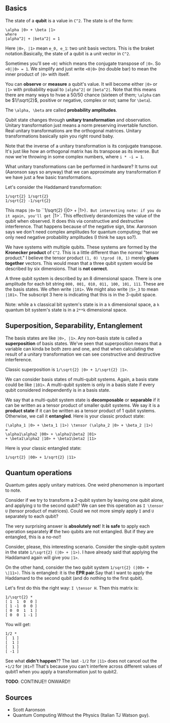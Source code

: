 ## Basics

The state of a **qubit** is a value in `C^2`. The state is of the form:

    \alpha |0> + \beta |1>
    where
    |alpha^2| + |beta^2| = 1

Here `|0>, |1>` mean `e_0, e_1`: two unit basis vectors. This is the
braket notation.Basically, the state of a qubit is a unit vector in
`C^2`.

Sometimes you'll see `<0|` which means the conjugate transpose of
`|0>`. So `<0||0> = 1`. We simplify and just write `<0|0>` (no double
bar) to mean the inner product of `|0>` with itself.

You can **observe** or **measure** a qubit's value. It will become
either `|0>` or `|1>` with probability equal to `|alpha^2|` or
`|beta^2|`. Note that this means there are many ways to hvae a 50/50
chance (sixteen of them; `\alpha` can be $1/\sqrt{2}$, positive or
negative, complex or not; same for `\beta`).

The `\alpha, \beta` are called **probability amplitudes**.

Qubit state changes through **unitary transformation** and
observation. Unitary transformation just means a norm preserving
invertable function. Real unitary transformations are the orthogonal
matrices. Unitary transformations basically spin you right round baby.

Note that the inverse of a unitary transformation is its conjugate
transpose. It's just like how an orthogonal matrix has its transpose
as its inverse. But now we're throwing in some complex numbers, where
`i * -i = 1`.

What unitary transformations can be performed in hardware? It turns
out (Aaronson says so anyway) that we can approximate any
transformation if we have just a few basic transformations.

Let's consider the Haddamard transformation:

    1/sqrt{2} 1/sqrt{2}
    1/sqrt{2} -1/sqrt{2}

This maps `|0>` to ``1/sqrt{2} (|0> + |1>)`. But interesting note: if
you do it again, you'll get `|1>`. This effectively derandomizes the
value of the qubit when observed. It does this via constructive and
destructive interference. That happens because of the negative sign,
btw. Aaronson says we don't need complex amplitudes for quantum
computing; that we only need negative probability amplitudes (I think
he says so?).

We have systems with multiple qubits. These systems are formed by the
**Kronecker product** of `C^2`. This is a little different than the
normal "tensor product." I believe the tensor product `(1, 0) \tprod
(0, 1)` merely **glues together** vectors. This would mean that a
three qubit system would be described by six dimensions. That is **not
correct**.

A three qubit system is described by an 8 dimensional space. There is
one amplitude for each bit string `000, 001, 010, 011, 100, 101,
111`. These are the basis states. We often write `|101>`. We might
also write `|5>_3` to mean `|101>`. The subscript 3 here is indicating
that this is in the 3-qubit space.

Note: while a `k` classical bit system's state is in a `k` dimensional
space, a `k` quantum bit system's state is in a `2**k` dimensional
space.

## Superposition, Separability, Entanglement

The basis states are like `|0>, |1>`. Any non-basis state is called a
**superposition** of basis states. We've seen that superposition means
that a variable can kinda be both zero and one, and that when
calculating the result of a unitary transformation we can see
constructive and destructive interference.

Classic superposition is `1/\sqrt{2} |0> + 1/\sqrt{2} |1>`.

We can consider basis states of multi-qubit systems. Again, a basis
state could be like `|101>`. A multi-qubit system is only in a basis
state if every qubit considered independently is in a basis state.

We say that a multi-qubit system state is **decomposable** or
**separable** if it can be written as a tensor product of smaller
qubit systems. We say it is a **product state** if it can be written
as a tensor product of 1 qubit systems. Otherwise, we call it
**entangled**. Here is your classic product state:

    (\alpha_1 |0> + \beta_1 |1>) \tensor (\alpha_2 |0> + \beta_2 |1>)
    =
    \alpha1\alpha2 |00> + \alpha1\beta2 |01>
    + \beta1\alpha2 |10> + \beta1\beta2 |11>

Here is your classic entangled state:

    1/sqrt{2} |00> + 1/sqrt{2} |11>

## Quantum operations

Quantum gates apply unitary matrices. One weird phenomenon is
important to note.

Consider if we try to transform a 2-qubit system by leaving one qubit
alone, and applying `U` to the second qubit? We can see this operation
as `I \tensor U` (tensor product of matrices). Could we not more
simply apply `I` and `U` separately to each qubit?

The very surprising answer is **absolutely not**! It **is safe** to
apply each operation separately **if** the two qubits are not
entangled. But if they are entangled, this is a no-no!!

Consider, please, this interesting scenario. Consider the single-qubit
system in the state `1/\sqrt{2} (|0> + |1>)`. I have already said that
applying the Haddamard again will give you `|1>`.

On the other hand, consider the two qubit system `1/sqrt{2} (|00> +
\|11>)`. This is entangled: it is the **EPR pair**.Say that I want to
apply the Haddamard to the second qubit (and do nothing to the first
qubit).

Let's first do this the right way: `I \tensor H`. Then this matrix is:

    1/\sqrt{2} *
    [ 1  1  0  0 ]
    [ 1 -1  0  0 ]
    [ 0  0  1  1 ]
    [ 0  0  1 -1 ]

You will get:

    1/2 *
    [  1 ]
    [  1 ]
    [  1 ]
    [ -1 ]

See what **didn't happen**?? The last `-1/2` for `|11>` does not
cancel out the `+1/2` for `|01>`!! That's because you can't interfere
across different values of qubit1 when you apply a transformation just
to qubit2.

**TODO**: CONTINUE!! ONWARD!!

## Sources

* Scott Aaronson
* Quantum Computing Without the Physics (Italian TJ Watson guy).
